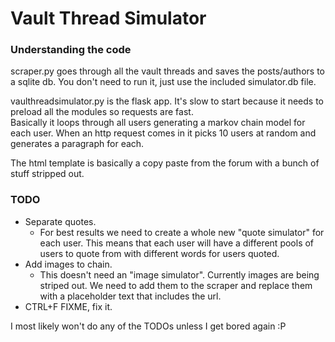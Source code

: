 # Vault Thread Simulator

### Understanding the code
scraper.py goes through all the vault threads and saves the posts/authors to a sqlite db.
You don't need to run it, just use the included simulator.db file.

vaulthreadsimulator.py is the flask app. It's slow to start because it needs to preload all the modules so requests are fast.<br>
Basically it loops through all users generating a markov chain model for each user. When an http request comes in it picks 10 users at 
random and generates a paragraph for each.

The html template is basically a copy paste from the forum with a bunch of stuff stripped out.

### TODO
* Separate quotes. 
  - For best results we need to create a whole new "quote simulator" for each user. This means that each user will have a different pools of users to quote from with different words for users quoted.
* Add images to chain.
  - This doesn't need an "image simulator". Currently images are being striped out. We need to add them to the scraper and replace them with a placeholder text that includes the url.
* CTRL+F FIXME, fix it.

I most likely won't do any of the TODOs unless I get bored again :P
